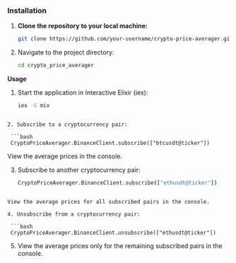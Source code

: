 ### Installation

1. **Clone the repository to your local machine:**

   ```bash
   git clone https://github.com/your-username/crypto-price-averager.git
   ```

2. Navigate to the project directory:

   ```bash
   cd crypto_price_averager
   ```

**Usage**
1. Start the application in Interactive Elixir (iex):

   ```bash
   iex -S mix
  ```

2. Subscribe to a cryptocurrency pair:

   ```bash
   CryptoPriceAverager.BinanceClient.subscribe(["btcusdt@ticker"])
  ```

View the average prices in the console.

3. Subscribe to another cryptocurrency pair:

   ```bash
   CryptoPriceAverager.BinanceClient.subscribe(["ethusdt@ticker"])
  ```

View the average prices for all subscribed pairs in the console.

4. Unsubscribe from a cryptocurrency pair:

   ```bash
   CryptoPriceAverager.BinanceClient.unsubscribe(["ethusdt@ticker"])
  ```

5. View the average prices only for the remaining subscribed pairs in the console.


